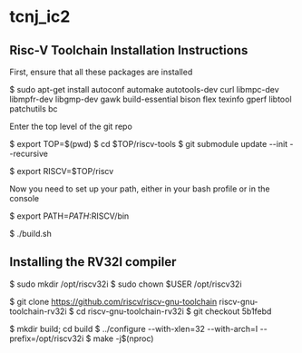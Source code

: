 # tcnj_ic2
## Risc-V Toolchain Installation Instructions

First, ensure that all these packages are installed

$ sudo apt-get install autoconf automake autotools-dev curl libmpc-dev libmpfr-dev libgmp-dev gawk build-essential bison flex texinfo gperf libtool patchutils bc

Enter the top level of the git repo

$ export TOP=$(pwd)
$ cd $TOP/riscv-tools
$ git submodule update --init --recursive

$ export RISCV=$TOP/riscv

Now you need to set up your path, either in your bash profile or in the console

$ export PATH=$PATH:$RISCV/bin

$ ./build.sh

## Installing the RV32I compiler

$ sudo mkdir /opt/riscv32i
$ sudo chown $USER /opt/riscv32i

$ git clone https://github.com/riscv/riscv-gnu-toolchain riscv-gnu-toolchain-rv32i
$ cd riscv-gnu-toolchain-rv32i
$ git checkout 5b1febd

$ mkdir build; cd build
$ ../configure --with-xlen=32 --with-arch=I --prefix=/opt/riscv32i
$ make -j$(nproc)
